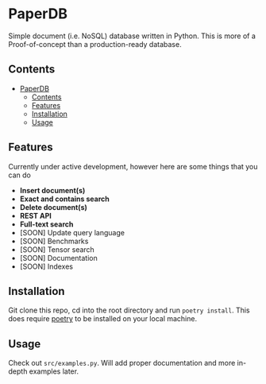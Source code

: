 # PaperDB 
Simple document (i.e. NoSQL) database written in Python. This is more of a Proof-of-concept than a production-ready database. 

## Contents
- [PaperDB](#paperdb)
  - [Contents](#contents)
  - [Features](#features)
  - [Installation](#installation)
  - [Usage](#usage)
    


## Features
Currently under active development, however here are some things that you can do

- **Insert document(s)**
- **Exact and contains search**
- **Delete document(s)**
- **REST API**
- **Full-text search**
- [SOON] Update query language
- [SOON] Benchmarks 
- [SOON] Tensor search
- [SOON] Documentation
- [SOON] Indexes 


## Installation 
Git clone this repo, cd into the root directory and run ```poetry install```. This does require [poetry](https://python-poetry.org/) to be installed on your local machine. 

## Usage
Check out ```src/examples.py```. Will add proper documentation and more in-depth examples later. 
